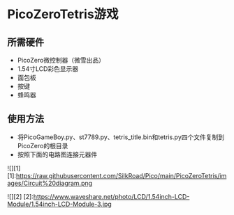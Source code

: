 # PicoZeroTetris游戏
## 所需硬件
- PicoZero微控制器（微雪出品）
- 1.54寸LCD彩色显示器
- 面包板
- 按键
- 蜂鸣器

## 使用方法
- 将PicoGameBoy.py、st7789.py、tetris_title.bin和tetris.py四个文件复制到PicoZero的根目录
- 按照下面的电路图连接元器件

![][1]
[1]:https://raw.githubusercontent.com/SilkRoad/Pico/main/PicoZeroTetris/images/Circuit%20diagram.png

![][2]
[2]:https://www.waveshare.net/photo/LCD/1.54inch-LCD-Module/1.54inch-LCD-Module-3.jpg
